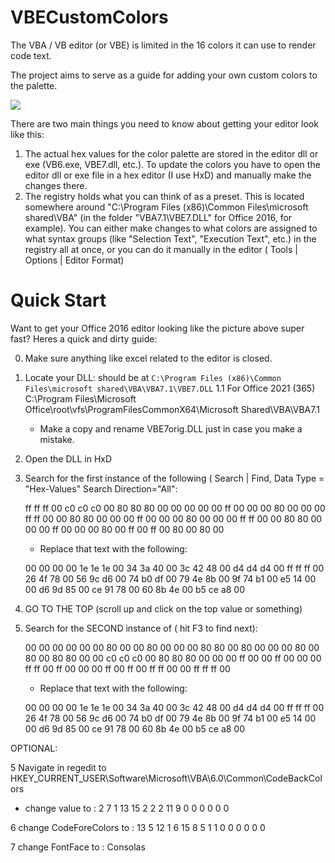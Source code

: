 # VBECustomColors
The VBA / VB editor (or VBE) is limited in the 16 colors it can use to render code text.  

The project aims to serve as a guide for adding your own custom colors to the palette.


<img src="https://raw.githubusercontent.com/dimitrimitropulos/VBECustomColors/master/ExampleColors.png">

There are two main things you need to know about getting your editor look like this:
1. The actual hex values for the color palette are stored in the editor dll or exe (VB6.exe, VBE7.dll, etc.).  To update the colors you have to open the editor dll or exe file in a hex editor (I use HxD) and manually make the changes there.
2. The registry holds what you can think of as a preset.  This is located somewhere around "C:\Program Files (x86)\Common Files\microsoft shared\VBA\" (in the folder "VBA7.1\VBE7.DLL" for Office 2016, for example).  You can either make changes to what colors are assigned to what syntax groups (like "Selection Text", "Execution Text", etc.) in the registry all at once, or you can do it manually in the editor ( Tools | Options | Editor Format)

# Quick Start
Want to get your Office 2016 editor looking like the picture above super fast?  Heres a quick and dirty guide:

0. Make sure anything like excel related to the editor is closed.

1. Locate your DLL: should be at `C:\Program Files (x86)\Common Files\microsoft shared\VBA\VBA7.1\VBE7.DLL`
  1.1 For Office 2021 (365) C:\Program Files\Microsoft Office\root\vfs\ProgramFilesCommonX64\Microsoft Shared\VBA\VBA7.1
   *  Make a copy and rename VBE7orig.DLL just in case you make a mistake.

2. Open the DLL in HxD

3. Search for the first instance of the following ( Search | Find, Data Type = "Hex-Values" Search Direction="All": 

   ff ff ff 00 c0 c0 c0 00 80 80 80 00 00 00 00 00 ff 00 00 00 80 00 00 00 ff ff 00 00 80 80 00 00 00 ff 00 00 00 80 00 00 00 ff ff 00 00 80 80 00 00 00 ff 00 00 00 80 00 ff 00 ff 00 80 00 80 00

   *  Replace that text with the following:

   00 00 00 00 1e 1e 1e 00 34 3a 40 00 3c 42 48 00 d4 d4 d4 00 ff ff ff 00 26 4f 78 00 56 9c d6 00 74 b0 df 00 79 4e 8b 00 9f 74 b1 00 e5 14 00 00 d6 9d 85 00 ce 91 78 00 60 8b 4e 00 b5 ce a8 00 

5. GO TO THE TOP (scroll up and click on the top value or something)

6. Search for the SECOND instance of ( hit F3 to find next):

   00 00 00 00 00 00 80 00 00 80 00 00 00 80 80 00 80 00 00 00 80 00 80 00 80 80 00 00 c0 c0 c0 00 80 80 80 00 00 00 ff 00 00 ff 00 00 00 ff ff 00 ff 00 00 00 ff 00 ff 00 ff ff 00 00 ff ff ff 00

    * Replace that text with the following:

   00 00 00 00 1e 1e 1e 00 34 3a 40 00 3c 42 48 00 d4 d4 d4 00 ff ff ff 00 26 4f 78 00 56 9c d6 00 74 b0 df 00 79 4e 8b 00 9f 74 b1 00 e5 14 00 00 d6 9d 85 00 ce 91 78 00 60 8b 4e 00 b5 ce a8 00

OPTIONAL:

5  Navigate in regedit to HKEY_CURRENT_USER\Software\Microsoft\VBA\6.0\Common\CodeBackColors

   * change value to : 2 7 1 13 15 2 2 2 11 9 0 0 0 0 0 0 

6  change CodeForeColors to : 13 5 12 1 6 15 8 5 1 1 0 0 0 0 0 0 

7  change FontFace to : Consolas


